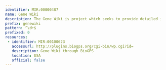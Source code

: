 ```yaml
---
identifier: MIR:00000487
name: Gene Wiki
description: The Gene Wiki is project which seeks to provide detailed information on human genes. Initial 'stub' articles are created in an automated manner, with further information added by the community. Gene Wiki can be accessed in wikipedia using Gene identifiers from NCBI.
prefix: genewiki
pattern: ^\d+$
prefixed: 0
resources:
 - identifier: MIR:00100623
   accessurl: http://plugins.biogps.org/cgi-bin/wp.cgi?id=
   description: Gene Wiki through BioGPS
   location: USA
   official: false
---
```

